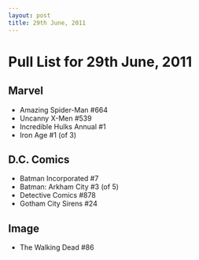 ```yaml
---
layout: post
title: 29th June, 2011
---
```


# Pull List for 29th June, 2011

## Marvel

* Amazing Spider-Man #664
* Uncanny X-Men #539
* Incredible Hulks Annual #1
* Iron Age #1 (of 3)

## D.C. Comics

* Batman Incorporated #7
* Batman: Arkham City #3 (of 5)
* Detective Comics #878
* Gotham City Sirens #24

## Image

* The Walking Dead #86
